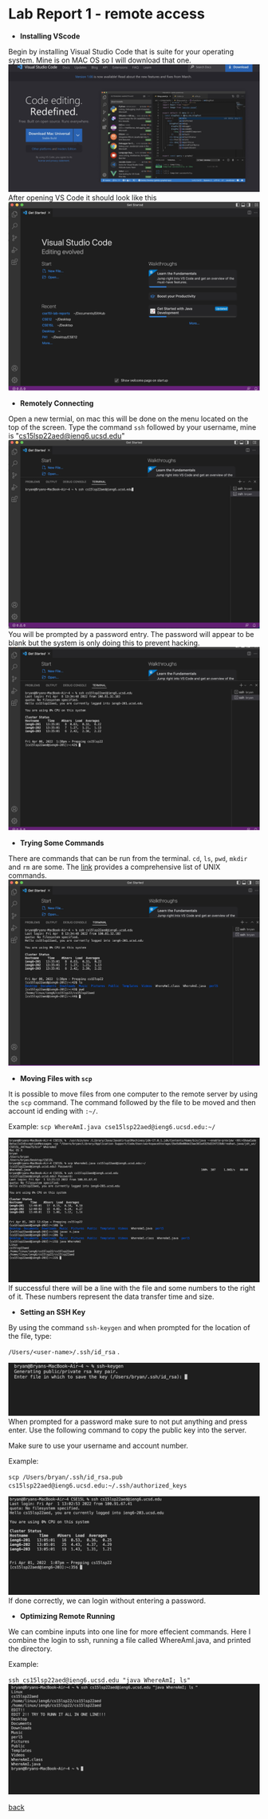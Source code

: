 # Lab Report 1 - remote access

* **Installing VScode**

Begin by installing Visual Studio Code that is suite for your operating system. Mine is on MAC OS so I will download that one.
![Image](report1images/VSCODEINSTALL.jpg)
After opening VS Code it should look like this
![Image](report1images/openVS.jpg)

* **Remotely Connecting**

Open a new termial, on mac this will be done on the menu located on the top of the screen. Type the command `ssh` followed by your username, mine is "cs15lsp22aed@ieng6.ucsd.edu"
![image](report1images/sshType.jpg)
You will be prompted by a password entry. The password will appear to be blank but the system is only doing this to prevent hacking. 
![Image](report1images/sshLogin.jpg)

* **Trying Some Commands**

There are commands that can be run from the terminal. `cd`, `ls`,  `pwd`, `mkdir` and `rm` are some. 
The [link](https://en.wikipedia.org/wiki/List_of_Unix_commands) provides a comprehensive list of UNIX commands.
![Image](report1images/sshCommands.jpg)


* **Moving Files with `scp`**

It is possible to move files from one computer to the remote server by using the `scp` command. The command followed by the file to be moved and then account id ending with `:~/`. 

Example: `scp WhereAmI.java cse15lsp22aed@ieng6.ucsd.edu:~/`

![Image](report1images/scp.jpg)
If successful there will be a line with the file and some numbers to the right of it. These numbers represent the data transfer time and size.


* **Setting an SSH Key**

By using the command `ssh-keygen` and when prompted for the location of the file, type: 

`/Users/<user-name>/.ssh/id_rsa` .

![Image](report1images/keygen.jpg)
When prompted for a password make sure to not put anything and press enter.  Use the following command to copy the public key into the server. 

Make sure to use your username and account number.

Example: 

`scp /Users/bryan/.ssh/id_rsa.pub cs15lsp22aed@ieng6.ucsd.edu:~/.ssh/authorized_keys`

![Image](report1images/noPassLogin.jpg)
If done correctly, we can login without entering a password.

* **Optimizing Remote Running**

We can combine inputs into one line for more effecient commands. Here I combine the login to ssh, running a file called WhereAmI.java, and printed the directory. 

Example: 

`ssh cs15lsp22aed@ieng6.ucsd.edu "java WhereAmI; ls"`
![Image](report1images/fast.jpg)


[back](https://bchoucsd.github.io/cse15l-lab-reports/)


